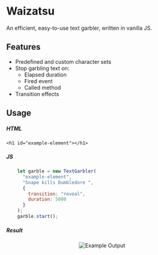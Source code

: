 # Waizatsu
An efficient, easy-to-use text garbler, written in vanilla JS.
## Features
- Predefined and custom character sets
- Stop garbling text on:
    - Elapsed duration
    - Fired event
    - Called method
- Transition effects

## Usage
##### HTML
````
<h1 id="example-element"></h1>
`````
##### JS
````Javascript
    let garble = new TextGarbler(
      "example-element",
      "Snape kills Dumbledore ",
      {
        transition: "reveal",
        duration: 5000
      }
    );
    garble.start();
````
##### Result
<p align="center">
  <img alt="Example Output" src="https://i.imgur.com/w7Fki9I.gif">
</p>

